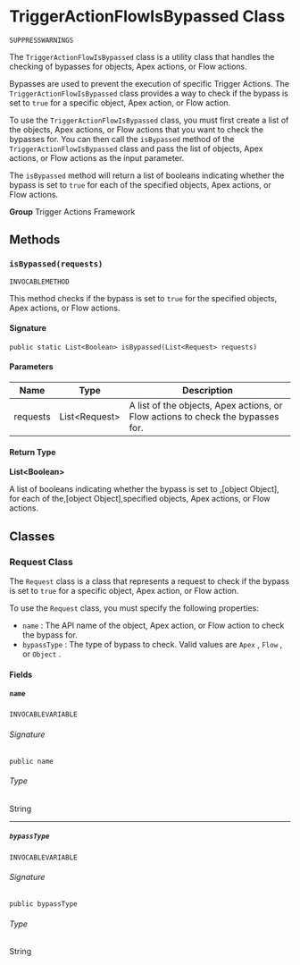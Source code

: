 # TriggerActionFlowIsBypassed Class

`SUPPRESSWARNINGS`

The `TriggerActionFlowIsBypassed` class is a utility class that handles the checking of
bypasses for objects, Apex actions, or Flow actions.

Bypasses are used to prevent the execution of specific Trigger Actions.
The `TriggerActionFlowIsBypassed` class provides a way to check if the bypass is set
to `true` for a specific object, Apex action, or Flow action.

To use the `TriggerActionFlowIsBypassed` class, you must first create a list of the objects,
Apex actions, or Flow actions that you want to check the bypasses for.
You can then call the `isBypassed` method of the `TriggerActionFlowIsBypassed` class and
pass the list of objects, Apex actions, or Flow actions as the input parameter.

The `isBypassed` method will return a list of booleans indicating whether the bypass is set
to `true` for each of the specified objects, Apex actions, or Flow actions.

**Group** Trigger Actions Framework

## Methods

### `isBypassed(requests)`

`INVOCABLEMETHOD`

This method checks if the bypass is set to `true` for the specified objects,
Apex actions, or Flow actions.

#### Signature

```apex
public static List<Boolean> isBypassed(List<Request> requests)
```

#### Parameters

| Name     | Type                | Description                                                                     |
| -------- | ------------------- | ------------------------------------------------------------------------------- |
| requests | List&lt;Request&gt; | A list of the objects, Apex actions, or Flow actions to check the bypasses for. |

#### Return Type

**List&lt;Boolean&gt;**

A list of booleans indicating whether the bypass is set to ,[object Object], for each of the,[object Object],specified objects, Apex actions, or Flow actions.

## Classes

### Request Class

The `Request` class is a class that represents a request to check if the bypass is set to `true` for a specific object, Apex action, or Flow action.

To use the `Request` class, you must specify the following properties:

- `name` : The API name of the object, Apex action, or Flow action to check the bypass for.
- `bypassType` : The type of bypass to check. Valid values are `Apex` , `Flow` , or `Object` .

#### Fields

##### `name`

`INVOCABLEVARIABLE`

###### Signature

```apex
public name
```

###### Type

String

---

##### `bypassType`

`INVOCABLEVARIABLE`

###### Signature

```apex
public bypassType
```

###### Type

String
